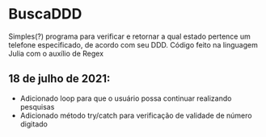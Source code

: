 # BuscaDDD

Simples(?) programa para verificar e retornar a qual estado pertence um telefone especificado, de acordo com seu DDD.
Código feito na linguagem Julia com o auxílio de Regex

## 18 de julho de 2021:

- Adicionado loop para que o usuário possa continuar realizando pesquisas
- Adicionado método try/catch para verificação de validade de número digitado
